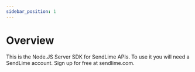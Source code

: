 ```yaml
---
sidebar_position: 1
---
```


# Overview

This is the Node.JS Server SDK for SendLime APIs. To use it you will need a SendLime account. Sign up for free at sendlime.com.
